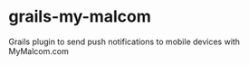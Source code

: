 grails-my-malcom
================

Grails plugin to send push notifications to mobile devices with MyMalcom.com
